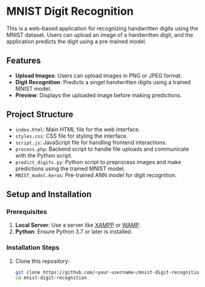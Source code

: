 # MNIST Digit Recognition

This is a web-based application for recognizing handwritten digits using the MNIST dataset. Users can upload an image of a handwritten digit, and the application predicts the digit using a pre-trained model.

## Features
- **Upload Images**: Users can upload images in PNG or JPEG format.
- **Digit Recognition**: Predicts a singel handwritten digits using a trained MNIST model.
- **Preview**: Displays the uploaded image before making predictions.

## Project Structure
- `index.html`: Main HTML file for the web interface.
- `styles.css`: CSS file for styling the interface.
- `script.js`: JavaScript file for handling frontend interactions.
- `process.php`: Backend script to handle file uploads and communicate with the Python script.
- `predict_digits.py`: Python script to preprocess images and make predictions using the trained MNIST model.
- `MNIST_model.keras`: Pre-trained ANN model for digit recognition.

## Setup and Installation
### Prerequisites
1. **Local Server**: Use a server like [XAMPP](https://www.apachefriends.org/index.html) or [WAMP](http://www.wampserver.com/).
2. **Python**: Ensure Python 3.7 or later is installed.

### Installation Steps
1. Clone this repository:
   ```bash
   git clone https://github.com/<your-username>/mnist-digit-recognition.git
   cd mnist-digit-recognition
